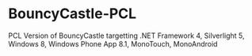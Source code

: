 BouncyCastle-PCL
================

PCL Version of BouncyCastle targetting .NET Framework 4, Silverlight 5, Windows 8, Windows Phone App 8.1, MonoTouch, MonoAndroid
